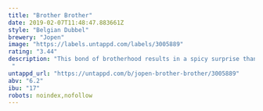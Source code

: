 ```yaml
---
title: "Brother Brother"
date: 2019-02-07T11:48:47.883661Z
style: "Belgian Dubbel"
brewery: "Jopen"
image: "https://labels.untappd.com/labels/3005889"
rating: "3.44"
description: "This bond of brotherhood results in a spicy surprise thanks to the juniper and black pepper. A very warming Double with sweet gale and dark malt flavors like caramel. "
untappd_url: "https://untappd.com/b/jopen-brother-brother/3005889"
abv: "6.2"
ibu: "17"
robots: noindex,nofollow
---
```


